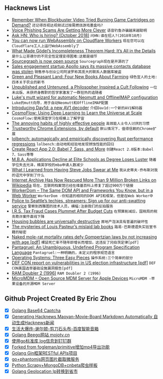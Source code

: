 ## Hacknews List


- [Remember When Blockbuster Video Tried Burning Game Cartridges on Demand?](https://hackaday.com/2018/10/01/remember-when-blockbuster-video-tried-burning-game-cartridges-on-demand/)  `还记得百视达视频试过按需燃烧游戏墨盒吗?`
- [Voice Phishing Scams Are Getting More Clever](https://krebsonsecurity.com/2018/10/voice-phishing-scams-are-getting-more-clever/)  `语音钓鱼诈骗越来越聪明`
- [Ask HN: Who is hiring? (October 2018)](item?id=18113144)  `问HN:谁在招人?(2018年10月)`
- [You can now run WebAssembly on Cloudflare Workers](https://blog.cloudflare.com/webassembly-on-cloudflare-workers/)  `现在您可以在Cloudflare工人上运行WebAssembly了`
- [What Made Gödel’s Incompleteness Theorem Hard: It’s All in the Details](https://algorithmsoup.wordpress.com/2018/10/01/what-made-godels-incompleteness-theorem-hard-to-prove-its-about-how-you-say-it-not-just-what-you-say/)  `是什么让哥德尔的不完全性定理变得困难:这都是细节`
- [Sourcegraph is now open source](https://about.sourcegraph.com/blog/sourcegraph-is-now-open-source)  `Sourcegraph现在是开源的了`
- [Sales engagement startup Apollo says its massive contacts database was stolen](https://techcrunch.com/2018/10/01/apollo-contacts-data-breach/)  `销售参与创业公司阿波罗称其庞大的联系人数据库被盗`
- [Green and Pleasant Land: Four New Books About Farming](https://www.nybooks.com/articles/2018/09/27/green-pleasant-land-family-farm/)  `绿色宜人的土地:四本关于农业的新书`
- [Unpublished and Untenured, a Philosopher Inspired a Cult Following](https://www.nytimes.com/2018/09/26/books/review/irad-kimhi-thinking-and-being.html)  `一位未出版、未获终身教职的哲学家激发了一群狂热的追随者`
- [Luke&#39;s mutt wizard for automatic Neomutt and OfflineIMAP configuration](https://github.com/LukeSmithxyz/mutt-wizard)  `Luke的mutt向导，用于自动Neomutt和OfflineIMAP配置`
- [Introducing Dav1d: a new AV1 decoder](http://www.jbkempf.com/blog/post/2018/Introducing-dav1d)  `介绍Dav1d:一个新的AV1解码器`
- [CosmoFlow: Using Deep Learning to Learn the Universe at Scale](https://arxiv.org/abs/1808.04728)  `CosmoFlow:使用深度学习在规模上了解宇宙`
- [The annoying habits of highly effective people](https://www.economist.com/node/21751671)  `高效能人士令人讨厌的习惯`
- [Trustworthy Chrome Extensions, by default](https://blog.chromium.org/2018/10/trustworthy-chrome-extensions-by-default.html)  `默认情况下，值得信赖的Chrome扩展`
- [lolbench: automagically and empirically discovering Rust performance regressions](https://blog.anp.lol/rust/2018/09/29/lolbench/)  `lolbench:自动地和经验地发现锈蚀性能的回归`
- [Create React App 2.0: Babel 7, Sass, and More](https://reactjs.org/blog/2018/10/01/create-react-app-v2.html)  `创建React 2.0版本:Babel 7、Sass等等`
- [M.B.A. Applications Decline at Elite Schools as Degree Loses Luster](https://www.wsj.com/articles/m-b-a-applications-keep-falling-in-u-s-this-year-hitting-even-elite-schools-1538366461)  `随着学位失去光泽，精英学校的mba申请人数减少`
- [What I Learned from Having Steve Jobs Swear at Me](https://www.wsj.com/articles/what-i-learned-from-having-steve-jobs-swear-at-me-1538054700)  `我从史蒂夫·乔布斯对我的诅咒中学到了什么`
- [Internet Archive Has Now Rescued More Than 9 Million Broken Links on Wikipedia](https://blog.archive.org/2018/10/01/more-than-9-million-broken-links-on-wikipedia-are-now-rescued/)  `现在，互联网档案馆已经在维基百科上修复了超过900万个链接`
- [WorkerDom – The Same DOM API and Frameworks You Know, but in a Web Worker](https://github.com/ampproject/worker-dom)  `WorkerDom -你知道的相同的DOM API和框架，但是在Web Worker中`
- [Police to Seattle’s techies, streamers: Sign up for our anti-swatting service](https://arstechnica.com/tech-policy/2018/10/police-to-seattles-techies-streamers-sign-up-for-our-anti-swatting-service/)  `警察到西雅图的技术人员，横幅:注册我们的反拍服务`
- [I.R.S. Tax Fraud Cases Plummet After Budget Cuts](https://www.nytimes.com/2018/10/01/business/economy/irs-tax-fraud-audit.html)  `在预算削减后，国税局的税务欺诈案件直线下降`
- [Housing bubbles are universally destructive](https://www.tbwns.com/2018/10/01/the-bears-lair-housing-bubbles-are-universally-destructive/)  `房地产泡沫具有普遍的破坏性`
- [The mysteries of Louis Pasteur’s mislaid lab books](https://cen.acs.org/analytical-chemistry/art-&amp;-artifacts/mysteries-Louis-Pasteurs-mislaid-lab/96/i39)  `路易·巴斯德遗失实验室书籍的秘密`
- [Naked mole-rat mortality rates defy Gompertzian laws by not increasing with age [pdf]](https://www.ncbi.nlm.nih.gov/pmc/articles/PMC5783610/pdf/elife-31157.pdf)  `裸鼠死亡率不随年龄增长而增加，这违反了冈伯茨定律[pdf]`
- [Pantagruel: An Unambiguous, Undefined Program Specification Language](https://hexdocs.pm/pantagruel/readme.html)  `Pantagruel:一种明确的，未定义的程序规范语言`
- [Operating Systems: Three Easy Pieces](http://pages.cs.wisc.edu/~remzi/OSTEP/)  `操作系统:三个简单的部分`
- [DEF CON report on vulnerabilities in US election infrastructure [pdf]](https://defcon.org/images/defcon-26/DEF%20CON%2026%20voting%20village%20report.pdf)  `DEF CON美国选举基础设施漏洞报告[pdf]`
- [RAM Doubler 2 (1996)](https://tidbits.com/article/837)  `RAM Doubler 2 (1996)`
- [MicroMDM – Open Source MDM Server for Apple Devices](https://micromdm.io/)  `MicroMDM -苹果设备的开源MDM Server`

## Github Project Created By Eric Zhou

- [x] [Golang Base64 Captcha](https://github.com/mojocn/base64Captcha)
- [x] [Generating Hacknews Maoyan-Movie-Board Markdown Automatically 自动生成Hacknews新闻](https://github.com/dejavuzhou/md-genie)
- [x] [生活大爆炸-谢尔顿-剪刀石头布-百度智能音箱](https://github.com/mojocn/dueros-bang-game)
- [x] [Golang Beego网站 mojotv.cn](https://github.com/mojocn/www.mojotv.cn)
- [x] [使用go标准库,log信息到钉钉群](https://github.com/mojocn/dooger)
- [x] [Forked from fogleman/primitive增加mp4导出功能](https://github.com/mojocn/primitive)
- [x] [Golang Gin框架RESTful APIs项目](https://github.com/JJJJJJJerk/ezier-golang-web-api-framework)
- [x] [go+phantomjs网页图片截取微服务](https://github.com/mojocn/screen_shot)
- [x] [Python Scrapy+MongoDB+cnbeta爬虫样板](https://github.com/mojocn/scrapy_mongodb_boilerplate_cnbeta)
- [x] [Golang Geolocation Ip转换到省市](https://github.com/mojocn/ip2location)